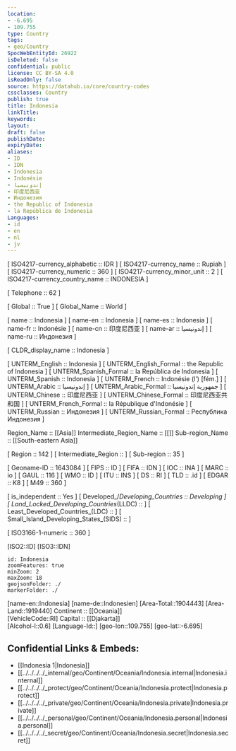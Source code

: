 ```yaml
---
location:
- -6.695
- 109.755
type: Country
tags:
- geo/Country
SpocWebEntityId: 26922
isDeleted: false
confidential: public
license: CC BY-SA 4.0
isReadOnly: false
source: https://datahub.io/core/country-codes
cssclasses: Country
publish: true
title: Indonesia
linkTitle: 
keywords: 
layout: 
draft: false
publishDate: 
expiryDate: 
aliases:
- ID
- IDN
- Indonesia
- Indonésie
- إندونيسيا
- 印度尼西亚
- Индонезия
- the Republic of Indonesia
- la República de Indonesia
Languages:
- id
- en
- nl
- jv
---
```



[	ISO4217-currency_alphabetic	 :: IDR ] 
[	ISO4217-currency_name	 :: Rupiah ] 
[	ISO4217-currency_numeric	 :: 360 ] 
[	ISO4217-currency_minor_unit	 :: 2 ] 
[	ISO4217-currency_country_name	 :: INDONESIA ] 

[	Telephone	 :: 62 ] 

[	Global	 :: True ] 
[	Global_Name	 :: World ] 

[	name	 :: Indonesia ] 
[	name-en	 :: Indonesia ] 
[	name-es	 :: Indonesia ] 
[	name-fr	 :: Indonésie ] 
[	name-cn	 :: 印度尼西亚 ] 
[	name-ar	 :: إندونيسيا ] 
[	name-ru	 :: Индонезия ] 

[	CLDR_display_name	 :: Indonesia ] 

[	UNTERM_English	 :: Indonesia ] 
[	UNTERM_English_Formal	 :: the Republic of Indonesia ] 
[	UNTERM_Spanish_Formal	 :: la República de Indonesia ] 
[	UNTERM_Spanish	 :: Indonesia ] 
[	UNTERM_French	 :: Indonésie (l') [fém.] ] 
[	UNTERM_Arabic	 :: إندونيسيا ] 
[	UNTERM_Arabic_Formal	 :: جمهورية إندونيسيا ] 
[	UNTERM_Chinese	 :: 印度尼西亚 ] 
[	UNTERM_Chinese_Formal	 :: 印度尼西亚共和国 ] 
[	UNTERM_French_Formal	 :: la République d'Indonésie ] 
[	UNTERM_Russian	 :: Индонезия ] 
[	UNTERM_Russian_Formal	 :: Республика Индонезия ] 

Region_Name ::  [[Asia]] 
Intermediate_Region_Name ::  [[]] 
Sub-region_Name ::  [[South-eastern Asia]] 

[	Region	 :: 142 ] 
[	Intermediate_Region	 ::  ] 
[	Sub-region	 :: 35 ] 

[	Geoname-ID	 :: 1643084 ] 
[	FIPS	 :: ID ] 
[	FIFA	 :: IDN ] 
[	IOC	 :: INA ] 
[	MARC	 :: io ] 
[	GAUL	 :: 116 ] 
[	WMO	 :: ID ] 
[	ITU	 :: INS ] 
[	DS	 :: RI ] 
[	TLD	 :: .id ] 
[	EDGAR	 :: K8 ] 
[	M49	 :: 360 ] 

[	is_independent	 :: Yes ] 
[	Developed_/_Developing_Countries	 :: Developing ] 
[	Land_Locked_Developing_Countries_(LLDC)	 ::  ] 
[	Least_Developed_Countries_(LDC)	 ::  ] 
[	Small_Island_Developing_States_(SIDS)	 ::  ] 

[	ISO3166-1-numeric	 :: 360 ] 



[ISO2::ID] 
[ISO3::IDN] 
```leaflet
id: Indonesia
zoomFeatures: true 
minZoom: 2 
maxZoom: 18
geojsonFolder: ./
markerFolder: ./
```

[name-en::Indonesia] 
[name-de::Indonesien] 
[Area-Total::1904443] 
[Area-Land::1919440] 
Continent :: [[Oceania]]  
[VehicleCode::RI] 
Capital :: [[Djakarta]]  
[Alcohol-l::0.6] 
[Language-Id::] 
[geo-lon::109.755] 
[geo-lat::-6.695] 



## Confidential Links & Embeds: 
- [[Indonesia 1|Indonesia]]  
- [[../../../../_internal/geo/Continent/Oceania/Indonesia.internal|Indonesia.internal]]  
- [[../../../../_protect/geo/Continent/Oceania/Indonesia.protect|Indonesia.protect]] 
- [[../../../../_private/geo/Continent/Oceania/Indonesia.private|Indonesia.private]] 
- [[../../../../_personal/geo/Continent/Oceania/Indonesia.personal|Indonesia.personal]] 
- [[../../../../_secret/geo/Continent/Oceania/Indonesia.secret|Indonesia.secret]] 
